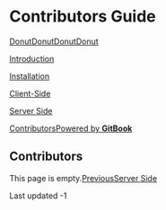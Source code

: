 # Contributors Guide

[Donut](contributors.md)[Donut](contributors.md)[Donut](contributors.md)[Donut](contributors.md)

[Introduction](contributors.md)

[Installation](installation.md)

[Client-Side](client-side.md)

[Server Side](server-side.md)

[Contributors](contributors.md)[Powered by **GitBook**](https://www.gitbook.com/?utm_source=content&utm_medium=trademark&utm_campaign=lakshya-khera)

## Contributors

This page is empty.[PreviousServer Side](server-side.md)

Last updated -1

